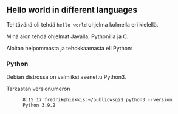## Hello world in different languages

Tehtävänä oli tehdä `hello world` ohjelma kolmella eri kielellä.

Minä aion tehdä ohjelmat Javalla, Pythonilla ja C.

Aloitan helpommasta ja tehokkaamasta eli Python:

### Python

Debian distrossa on valmiiksi asenettu Python3.

Tarkastan versionumeron

          8:15:17 fredrik@hiekkis:~/publicwsgi$ python3 --version
          Python 3.9.2
          

